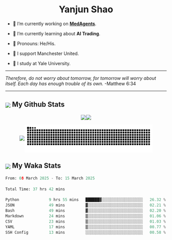 

<h1 align="center">Yanjun Shao</h1>

- 🐒 I’m currently working on **[MedAgents](https://github.com/gersteinlab/MedAgents)**.

- 🦧 I’m currently learning about **AI Trading**.

- 🦍 Pronouns: He/His.

- 👹 I support Manchester United.

- 🐶 I study at Yale University.

---

<i> Therefore, do not worry about tomorrow, for tomorrow will worry about itself. Each day has enough trouble of its own. </i> -Matthew 6:34

---

<h2><img src="https://emojis.slackmojis.com/emojis/images/1579216111/7550/pikachu_wave.gif?1579216111" align="center" width="28" /> My Github Stats</h2>

<p align="center"><img align="center" src = "https://github-readme-stats.vercel.app/api?username=super-dainiu&show_icons=true&count_private=true&theme=tokyonight&hide=issues&line_height=30" width="400px"><img align="center" src = "https://github-readme-streak-stats.herokuapp.com/?user=super-dainiu&theme=tokyonight" width="400px"></p>

<p align="center"><img align="center" width="400px" src="https://github-readme-stats.vercel.app/api/top-langs/?username=super-dainiu&layout=compact&theme=tokyonight&hide=html,tex,jupyter%20notebook"><img align="center" width="400px" src="https://github.com/super-dainiu/super-dainiu/blob/output/github-contribution-grid-snake.svg"></p>

<h2><img src="https://emojis.slackmojis.com/emojis/images/1579216111/7550/pikachu_wave.gif?1579216111" align="center" width="28" /> My Waka Stats</h2>

<!--START_SECTION:waka-->

```python
From: 08 March 2025 - To: 15 March 2025

Total Time: 37 hrs 42 mins

Python             9 hrs 55 mins   ██████▓░░░░░░░░░░░░░░░░░░   26.32 %
JSON               49 mins         ▓░░░░░░░░░░░░░░░░░░░░░░░░   02.21 %
Bash               49 mins         ▓░░░░░░░░░░░░░░░░░░░░░░░░   02.20 %
Markdown           24 mins         ▒░░░░░░░░░░░░░░░░░░░░░░░░   01.06 %
CSV                23 mins         ▒░░░░░░░░░░░░░░░░░░░░░░░░   01.03 %
YAML               17 mins         ▒░░░░░░░░░░░░░░░░░░░░░░░░   00.77 %
SSH Config         13 mins         ░░░░░░░░░░░░░░░░░░░░░░░░░   00.58 %
```

<!--END_SECTION:waka-->
